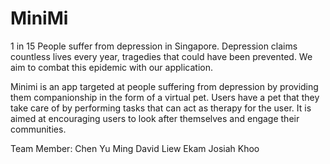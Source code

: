 # MiniMi

1 in 15 People suffer from depression in Singapore.
Depression claims countless lives every year, tragedies that could have been prevented.
We aim to combat this epidemic with our application.

Minimi is an app targeted at people suffering from depression by providing them companionship in the form of a virtual pet.
Users have a pet that they take care of by performing tasks that can act as therapy for the user.
It is aimed at encouraging users to look after themselves and engage their communities.

Team Member:
Chen Yu Ming
David Liew
Ekam
Josiah Khoo
